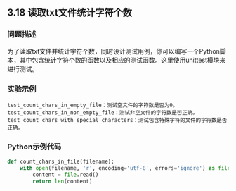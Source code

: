 ## 3.18 读取txt文件统计字符个数

### 问题描述
为了读取txt文件并统计字符个数，同时设计测试用例，你可以编写一个Python脚本，其中包含统计字符个数的函数以及相应的测试函数。这里使用unittest模块来进行测试。

### 实验示例
```
test_count_chars_in_empty_file：测试空文件的字符数是否为0。
test_count_chars_in_non_empty_file：测试非空文件的字符数是否正确。
test_count_chars_with_special_characters：测试包含特殊字符的文件的字符数是否正确。
```

### Python示例代码

```python
def count_chars_in_file(filename):
    with open(filename, 'r', encoding='utf-8', errors='ignore') as file:
        content = file.read()
        return len(content)
```




